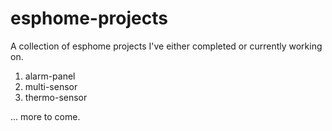 # esphome-projects
A collection of esphome projects I've either completed or currently working on.

1. alarm-panel
2. multi-sensor
3. thermo-sensor

... more to come.
